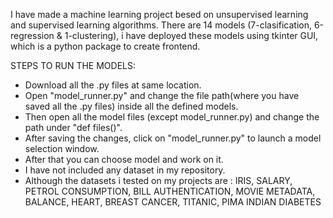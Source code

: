 I have made a machine learning project besed on unsupervised learning and supervised learning algorithms.
There are 14 models (7-clasification, 6-regression & 1-clustering), i have deployed these models using tkinter GUI, which is a python package to create frontend.

STEPS TO RUN THE MODELS:
- Download all the .py files at same location.
- Open "model_runner.py" and change the file path(where you have saved all the .py files) inside all the defined models.
- Then open all the model files (except model_runner.py) and change the path under "def files()".
- After saving the changes, click on "model_runner.py" to launch a model selection window.
- After that you can choose model and work on it.
- I have not included any dataset in my repository.
- Although the datasets i tested on my projects are : IRIS, SALARY, PETROL CONSUMPTION, BILL AUTHENTICATION, MOVIE METADATA, BALANCE, HEART, BREAST CANCER, TITANIC, PIMA INDIAN DIABETES
